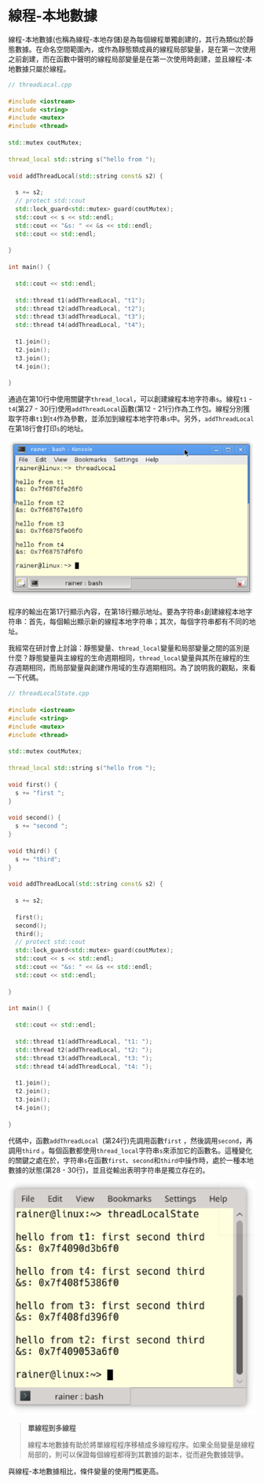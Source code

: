 # 線程-本地數據

線程-本地數據(也稱為線程-本地存儲)是為每個線程單獨創建的，其行為類似於靜態數據。在命名空間範圍內，或作為靜態類成員的線程局部變量，是在第一次使用之前創建，而在函數中聲明的線程局部變量是在第一次使用時創建，並且線程-本地數據只屬於線程。

```c++
// threadLocal.cpp

#include <iostream>
#include <string>
#include <mutex>
#include <thread>

std::mutex coutMutex;

thread_local std::string s("hello from ");

void addThreadLocal(std::string const& s2) {
  
  s += s2;
  // protect std::cout
  std::lock_guard<std::mutex> guard(coutMutex);
  std::cout << s << std::endl;
  std::cout << "&s: " << &s << std::endl;
  std::cout << std::endl;

}

int main() {

  std::cout << std::endl;

  std::thread t1(addThreadLocal, "t1");
  std::thread t2(addThreadLocal, "t2");
  std::thread t3(addThreadLocal, "t3");
  std::thread t4(addThreadLocal, "t4");

  t1.join();
  t2.join();
  t3.join();
  t4.join();

}
```

通過在第10行中使用關鍵字`thread_local`，可以創建線程本地字符串`s`。線程`t1` - `t4`(第27 - 30行)使用`addThreadLocal`函數(第12 - 21行)作為工作包。線程分別獲取字符串`t1`到`t4`作為參數，並添加到線程本地字符串`s`中。另外，`addThreadLocal`在第18行會打印`s`的地址。

![](../../../images/detail/multithreading/18.png)

程序的輸出在第17行顯示內容，在第18行顯示地址。要為字符串`s`創建線程本地字符串：首先，每個輸出顯示新的線程本地字符串；其次，每個字符串都有不同的地址。

我經常在研討會上討論：靜態變量、`thread_local`變量和局部變量之間的區別是什麼？靜態變量與主線程的生命週期相同，`thread_local`變量與其所在線程的生存週期相同，而局部變量與創建作用域的生存週期相同。為了說明我的觀點，來看一下代碼。

```c++
// threadLocalState.cpp

#include <iostream>
#include <string>
#include <mutex>
#include <thread>

std::mutex coutMutex;

thread_local std::string s("hello from ");

void first() {
  s += "first ";
}

void second() {
  s += "second ";
}

void third() {
  s += "third";
}

void addThreadLocal(std::string const& s2) {
  
  s += s2;

  first();
  second();
  third();
  // protect std::cout
  std::lock_guard<std::mutex> guard(coutMutex);
  std::cout << s << std::endl;
  std::cout << "&s: " << &s << std::endl;
  std::cout << std::endl;

}

int main() {

  std::cout << std::endl;

  std::thread t1(addThreadLocal, "t1: ");
  std::thread t2(addThreadLocal, "t2: ");
  std::thread t3(addThreadLocal, "t3: ");
  std::thread t4(addThreadLocal, "t4: ");

  t1.join();
  t2.join();
  t3.join();
  t4.join();

}
```

代碼中，函數`addThreadLocal `(第24行)先調用函數`first` ，然後調用`second`，再調用`third` 。每個函數都使用`thread_local`字符串`s`來添加它的函數名。這種變化的關鍵之處在於，字符串`s`在函數`first`、`second`和`third`中操作時，處於一種本地數據的狀態(第28 - 30行)，並且從輸出表明字符串是獨立存在的。

![](../../../images/detail/multithreading/19.png)

> **單線程到多線程**
>
> 線程本地數據有助於將單線程程序移植成多線程程序。如果全局變量是線程局部的，則可以保證每個線程都得到其數據的副本，從而避免數據競爭。

與線程-本地數據相比，條件變量的使用門檻更高。

